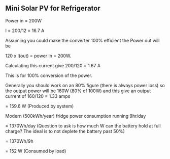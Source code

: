 ## Mini Solar PV for Refrigerator 

Power in = 200W 

I = 200/12 = 16.7 A 

Assuming you could make the converter 100% efficient the Power out will be 

120 x I(out) = power in = 200W. 

Calculating this current give 200/120 = 1.67 A 

This is for 100% conversion of the power. 

Generally you should work on an 80% figure (there is always power loss) so the output power will be 160W 
(80% of 100W) and this give an output current of 160/120 = 1.33 amps

= 159.6 W (Produced by system)

Modern (500kWh/year) fridge power consumption running 9hr/day

= 1370Wh/day (Question to ask is how much W can the battery hold at full charge? The ideal is to not deplete the battery past 50%)

= 1370Wh/9h 

= 152 W (Consumed by load)
